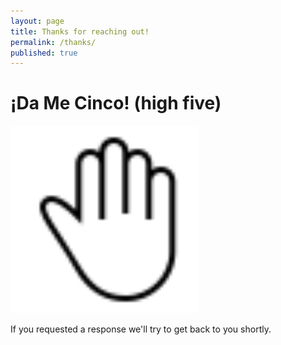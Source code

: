 ```yaml
---
layout: page
title: Thanks for reaching out!
permalink: /thanks/
published: true
---
```

# ¡Da Me Cinco! (high five)
<img src="/images/high-five.svg" width="300px"/>

If you requested a response we'll try to get back to you shortly.
